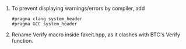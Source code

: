 1. To prevent displaying warnings/errors by compiler, add
    ```
    #pragma clang system_header
    #pragma GCC system_header
    ```

2. Rename Verify macro inside fakeit.hpp, as it clashes with BTC's Verify function.